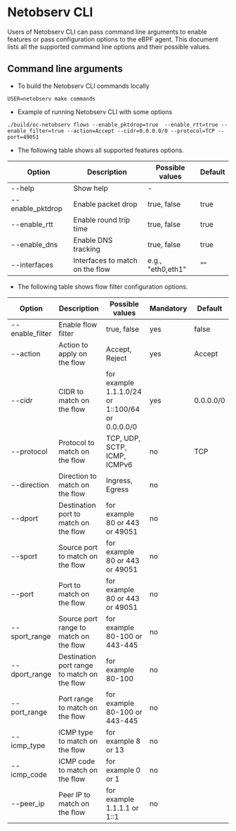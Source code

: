 # Netobserv CLI

Users of Netobserv CLI can pass command line arguments to enable features or pass configuration options to the eBPF agent.
This document lists all the supported command line options and their possible values.

## Command line arguments

- To build the Netobserv CLI commands locally

```shell
USER=netobserv make commands
```

- Example of running Netobserv CLI with some options

```shell
./build/oc-netobserv flows --enable_pktdrop=true  --enable_rtt=true --enable_filter=true --action=Accept --cidr=0.0.0.0/0 --protocol=TCP --port=49051
```

- The following table shows all supported features options.

| Option           | Description                     | Possible values   | Default |
|------------------|---------------------------------|-------------------|---------|
| --help           | Show help                       | -                 |         |
| --enable_pktdrop | Enable packet drop              | true, false       | true    |
| --enable_rtt     | Enable round trip time          | true, false       | true    |
| --enable_dns     | Enable DNS tracking             | true, false       | true    |
| --interfaces     | Interfaces to match on the flow | e.g., "eth0,eth1" | ""      |

- The following table shows flow filter configuration options.

| Option          | Description                                 | Possible values                                  | Mandatory | Default   |
|-----------------|---------------------------------------------|--------------------------------------------------|-----------|-----------|
| --enable_filter | Enable flow filter                          | true, false                                      | yes       | false     |
| --action        | Action to apply on the flow                 | Accept, Reject                                   | yes       | Accept    |
| --cidr          | CIDR to match on the flow                   | for example 1.1.1.0/24 or 1::100/64 or 0.0.0.0/0 | yes       | 0.0.0.0/0 |
| --protocol      | Protocol to match on the flow               | TCP, UDP, SCTP, ICMP, ICMPv6                     | no        | TCP       |
| --direction     | Direction to match on the flow              | Ingress, Egress                                  | no        |           |
| --dport         | Destination port to match on the flow       | for example 80 or 443 or 49051                   | no        |           |
| --sport         | Source port to match on the flow            | for example 80 or 443 or 49051                   | no        |           |
| --port          | Port to match on the flow                   | for example 80 or 443 or 49051                   | no        |           |
| --sport_range   | Source port range to match on the flow      | for example 80-100 or 443-445                    | no        |           |
| --dport_range   | Destination port range to match on the flow | for example 80-100                               | no        |           |
| --port_range    | Port range to match on the flow             | for example 80-100 or 443-445                    | no        |           |
| --icmp_type     | ICMP type to match on the flow              | for example 8 or 13                              | no        |           |
| --icmp_code     | ICMP code to match on the flow              | for example 0 or 1                               | no        |           |
| --peer_ip       | Peer IP to match on the flow                | for example 1.1.1.1 or 1::1                      | no        |           |
